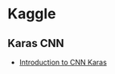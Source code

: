 # Kaggle 

## Karas CNN 
- [ Introduction to CNN Karas ](https://www.kaggle.com/yassineghouzam/introduction-to-cnn-keras-0-997-top-6/notebook)
